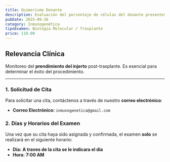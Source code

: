 ```yaml
---
title: Quimerismo Donante
description: Evaluación del porcentaje de células del donante presentes en el receptor después de un trasplante de médula ósea.
pubDate: 2025-09-26
category: Inmunogenética
tipoExamen: Biología Molecular / Trasplante
price: 110.00
---
```


## Relevancia Clínica
Monitoreo del **prendimiento del injerto** post-trasplante. Es esencial para determinar el éxito del procedimiento.

---

### 1. Solicitud de Cita

Para solicitar una cita, contáctenos a través de nuestro **correo electrónico**:

* **Correo Electrónico:** `inmunogenetica@gmail.com`

### 2. Días y Horarios del Examen

Una vez que su cita haya sido asignada y confirmada, el examen **solo** se realizará en el siguiente horario:

* **Día:** **A traves de la cita se le indicara el dia**
* **Hora:** **7:00 AM**